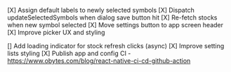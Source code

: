 [X] Assign default labels to newly selected symbols
[X] Dispatch updateSelectedSymbols when dialog save button hit
[X] Re-fetch stocks when new symbol selected
[X] Move settings button to app screen header
[X] Improve picker UX and styling 
 
[] Add loading indicator for stock refresh clicks (async)
[X] Improve setting lists styling
[X] Publish app and config CI - https://www.obytes.com/blog/react-native-ci-cd-github-action


